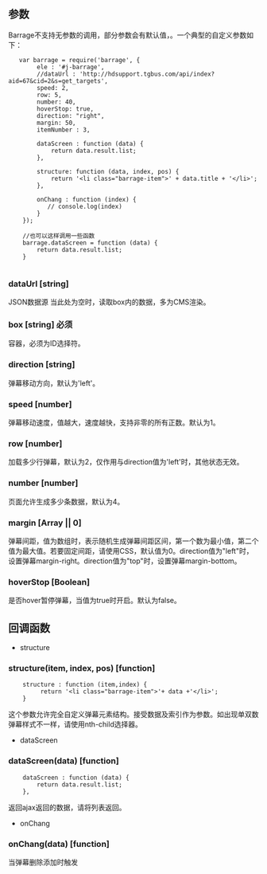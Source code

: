 ## 参数
Barrage不支持无参数的调用，部分参数会有默认值，。一个典型的自定义参数如下：
```
   var barrage = require('barrage', {
        ele : '#j-barrage',
        //dataUrl : 'http://hdsupport.tgbus.com/api/index?aid=67&cid=2&s=get_targets',
        speed: 2,
        row: 5,
        number: 40,
        hoverStop: true,
        direction: "right",
        margin: 50,
        itemNumber : 3,

        dataScreen : function (data) {
            return data.result.list;
        },

        structure: function (data, index, pos) {
            return '<li class="barrage-item">' + data.title + '</li>';
        },

        onChang : function (index) {
           // console.log(index)
        }
    });
    
    //也可以这样调用一些函数
    barrage.dataScreen = function (data) {
        return data.result.list;
    }
    
```
### dataUrl [string]
JSON数据源
当此处为空时，读取box内的数据，多为CMS渲染。


### box [string] 必须
容器，必须为ID选择符。

### direction [string]
弹幕移动方向，默认为'left'。

### speed [number]
弹幕移动速度，值越大，速度越快，支持非零的所有正数。默认为1。

### row [number]
加载多少行弹幕，默认为2，仅作用与direction值为'left'时，其他状态无效。

### number [number]
页面允许生成多少条数据，默认为4。

### margin [Array || 0]
弹幕间距，值为数组时，表示随机生成弹幕间距区间，第一个数为最小值，第二个值为最大值。若要固定间距，请使用CSS，默认值为0。direction值为"left"时，设置弹幕margin-right。direction值为"top"时，设置弹幕margin-bottom。

### hoverStop [Boolean]
是否hover暂停弹幕，当值为true时开启。默认为false。

## 回调函数

- structure

### structure(item, index, pos) [function]
```
    structure : function (item,index) {
         return '<li class="barrage-item">'+ data +'</li>';
    }
```

这个参数允许完全自定义弹幕元素结构。接受数据及索引作为参数。如出现单双数弹幕样式不一样，请使用nth-child选择器。

- dataScreen
### dataScreen(data) [function]
```
    dataScreen : function (data) {
        return data.result.list;
    },
```
返回ajax返回的数据，请将列表返回。

- onChang
### onChang(data) [function]
当弹幕删除添加时触发
